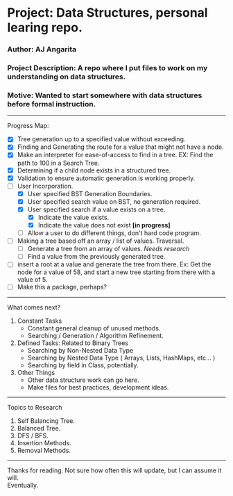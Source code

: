 # Project: Data Structures, personal learing repo.
### Author: **AJ Angarita**
### Project Description: A repo where I put files to work on my understanding on data structures.
### Motive: Wanted to start somewhere with data structures before formal instruction.

---

Progress Map:
- [x] Tree generation up to a specified value without exceeding.
- [x] Finding and Generating the route for a value that might not have a node.
- [x] Make an interpreter for ease-of-access to find in a tree. EX: Find the path to 100 in a Search Tree.  
- [x] Determining if a child node exists in a structured tree.
- [x] Validation to ensure automatic generation is working properly. 
- [ ] User Incorporation.
    - [x] User specified BST Generation Boundaries.
    - [x] User specified search value on BST, no generation required.
    - [x] User specified search if a value exists on a tree.
        - [x] Indicate the value exists.
        - [x] Indicate the value does not exist **[in progress]**
    - [ ] Allow a user to do different things, don't hard code program.
- [ ] Making a tree based off an array / list of values. Traversal.
    - [ ] Generate a tree from an array of values. *Needs research*
    - [ ] Find a value from the previously generated tree.
- [ ] insert a root at a value and generate the tree from there. Ex: Get the node for a value of 58, and start a new tree starting from there with a value of 5.
- [ ] Make this a package, perhaps?
---

What comes next?
1. Constant Tasks
    - Constant general cleanup of unused methods.
    - Searching / Generation / Algorithm Refinement.
2. Defined Tasks: Related to Binary Trees
    - Searching by Non-Nested Data Type
    - Searching by Nested Data Type ( Arrays, Lists, HashMaps, etc... )
    - Searching by field in Class, potentially.
3. Other Things
    - Other data structure work can go here.
    - Make files for best practices, development ideas.

---

Topics to Research

1. Self Balancing Tree.
2. Balanced Tree.
3. DFS / BFS.
4. Insertion Methods.
5. Removal Methods.

---

Thanks for reading. Not sure how often this will update, but I can assume it will.
<br/>
Eventually.
